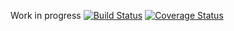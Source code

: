 Work in progress [![Build Status](https://travis-ci.org/Febbweiss/CloudBudget.svg?branch=master)](https://travis-ci.org/Febbweiss/CloudBudget) [![Coverage Status](https://coveralls.io/repos/Febbweiss/CloudBudget/badge.svg?branch=master&service=github)](https://coveralls.io/github/Febbweiss/CloudBudget?branch=master)